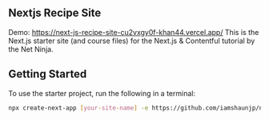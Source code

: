 ## Nextjs Recipe Site
Demo: https://next-js-recipe-site-cu2vxgy0f-khan44.vercel.app/
This is the Next.js starter site (and course files) for the Next.js & Contentful tutorial by the Net Ninja.

## Getting Started

To use the starter project, run the following in a terminal:

```bash
npx create-next-app [your-site-name] -e https://github.com/iamshaunjp/next-contentful/tree/lesson-1-starter-site
```
